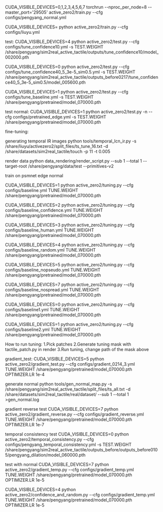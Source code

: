 CUDA_VISIBLE_DEVICES=0,1,2,3,4,5,6,7 torchrun --nproc_per_node=8 --master_port='29505' active_zero2/train.py --cfg configs/pengyang_normal.yml

CUDA_VISIBLE_DEVICES= python active_zero2/train.py --cfg configs/liuyu.yml

test:
CUDA_VISIBLE_DEVICES=4 python active_zero2/test.py --cfg configs/tune_confidence10.yml -s TEST.WEIGHT /share/pengyang/sim2real_active_tactile/outputs/tune_confidence10/model_002000.pth

CUDA_VISIBLE_DEVICES=0 python active_zero2/test.py --cfg configs/tune_confidence40_5_3e-5_sim0.5.yml -s TEST.WEIGHT /share/pengyang/sim2real_active_tactile/outputs_before0217/tune_confidence40_5_3e-5_sim0.5/model_005600.pth

CUDA_VISIBLE_DEVICES=1 python active_zero2/test.py --cfg configs/tune_baseline.yml -s TEST.WEIGHT /share/pengyang/pretrained/model_070000.pth 



test normal:
CUDA_VISIBLE_DEVICES=1 python active_zero2/test.py -n --cfg configs/pretrained_edge.yml -s TEST.WEIGHT /share/pengyang/pretrained/model_070000.pth 


fine-tuning:

generating temporal IR images
python tools/temporal_lcn_ir.py -s /share/liuyu/activezero2/split_files/ts_tune_16.txt -d /share/datasets/sim2real_tactile/touch -p 11 -t 0.005


render data
python data_rendering/render_script.py --sub 1 --total 1 --target-root /share/pengyang/data/test --primitives-v2

train on psmnet edge normal

CUDA_VISIBLE_DEVICES=1 python active_zero2/tuning.py --cfg configs/baseline.yml TUNE.WEIGHT /share/pengyang/pretrained/model_070000.pth

CUDA_VISIBLE_DEVICES=2 python active_zero2/tuning.py --cfg configs/baseline_confidence.yml TUNE.WEIGHT /share/pengyang/pretrained/model_070000.pth

CUDA_VISIBLE_DEVICES=3 python active_zero2/tuning.py --cfg configs/baseline_human.yml TUNE.WEIGHT /share/pengyang/pretrained/model_070000.pth

CUDA_VISIBLE_DEVICES=4 python active_zero2/tuning.py --cfg configs/baseline_random.yml TUNE.WEIGHT /share/pengyang/pretrained/model_070000.pth

CUDA_VISIBLE_DEVICES=5 python active_zero2/tuning.py --cfg configs/baseline_nopseudo.yml TUNE.WEIGHT /share/pengyang/pretrained/model_070000.pth

CUDA_VISIBLE_DEVICES=7 python active_zero2/tuning.py --cfg configs/baseline_nospread.yml TUNE.WEIGHT /share/pengyang/pretrained/model_070000.pth

CUDA_VISIBLE_DEVICES=0 python active_zero2/tuning.py --cfg configs/baseline1.yml TUNE.WEIGHT /share/pengyang/pretrained/model_070000.pth

CUDA_VISIBLE_DEVICES=1 python active_zero2/tuning.py --cfg configs/baseline2.yml TUNE.WEIGHT /share/pengyang/pretrained/model_070000.pth


How to run tuning:
1.Pick patches
2.Generate tuning mask with tactile_patch.py in render
3.Run tuning, change path of the mask above



gradient_test:
CUDA_VISIBLE_DEVICES=5 python active_zero2/gradient_test.py --cfg configs/gradient_0214_3.yml TUNE.WEIGHT /share/pengyang/pretrained/model_070000.pth OPTIMIZER.LR 1e-4


generate normal
python tools/gen_normal_map.py -s /share/pengyang/sim2real_active_tactile/split_files/ts_all.txt -d /share/datasets/sim2real_tactile/real/dataset/ --sub 1 --total 1 >gen_normal.log


gradient reverse test
CUDA_VISIBLE_DEVICES=7 python active_zero2/gradient_reverse.py --cfg configs/gradient_reverse.yml TUNE.WEIGHT /share/pengyang/pretrained/model_070000.pth OPTIMIZER.LR 1e-7


temporal consistency test
CUDA_VISIBLE_DEVICES=0 python active_zero2/temporal_consistency.py --cfg configs/pengyang_temporal_consistency.yml -s TEST.WEIGHT /share/pengyang/sim2real_active_tactile/outputs_before/outputs_before0105/pengyang_dilation/model_060000.pth

test with normal
CUDA_VISIBLE_DEVICES=7 python active_zero2/gradient_temp.py --cfg configs/gradient_temp.yml TUNE.WEIGHT /share/pengyang/pretrained/model_070000.pth OPTIMIZER.LR 1e-5

CUDA_VISIBLE_DEVICES=4 python active_zero2/confidence_and_random.py --cfg configs/gradient_temp.yml TUNE.WEIGHT /share/pengyang/pretrained/model_070000.pth OPTIMIZER.LR 1e-5